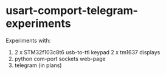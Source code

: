 # usart-comport-telegram-experiments

Experiments with:

1. 2 x STM32f103c8t6
   usb-to-ttl
   keypad
   2 x tm1637 displays
2. python
   com-port
   sockets
   web-page
3. telegram (in plans)
